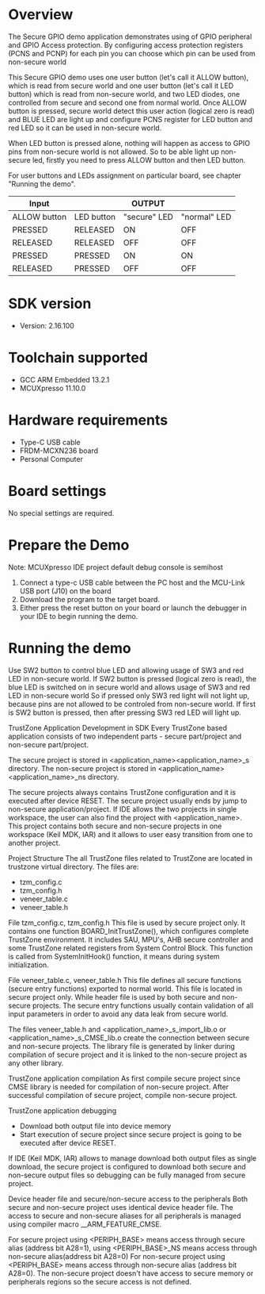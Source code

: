 Overview
========
The Secure GPIO demo application demonstrates using of GPIO peripheral and GPIO Access protection.
By configuring access protection registers (PCNS and PCNP) for each pin you can choose which pin can be used from non-secure world

This Secure GPIO demo uses one user button (let's call it ALLOW button), which is read from secure world and
one user button (let's call it LED button) which is read from non-secure world, and two LED diodes,
one controlled from secure and second one from normal world. Once ALLOW button is pressed, secure world detect this user action (logical zero is read)
and BLUE LED are light up and configure  PCNS register for LED button and red LED so it can be used in non-secure world. 

When LED button is pressed alone, nothing will happen as access to GPIO pins from non-secure world is not allowed.
So to be able light up non-secure led, firstly you need to press ALLOW button and then LED button.

For user buttons and LEDs assignment on particular board, see chapter "Running the demo".

| Input        |            | OUTPUT       |              |
|--------------|------------|--------------|--------------|
| ALLOW button | LED button | "secure" LED | "normal" LED |
| PRESSED      | RELEASED   | ON           | OFF          |
| RELEASED     | RELEASED   | OFF          | OFF          |
| PRESSED      | PRESSED    | ON           | ON           |
| RELEASED     | PRESSED    | OFF          | OFF          |

SDK version
===========
- Version: 2.16.100

Toolchain supported
===================
- GCC ARM Embedded  13.2.1
- MCUXpresso  11.10.0

Hardware requirements
=====================
- Type-C USB cable
- FRDM-MCXN236 board
- Personal Computer

Board settings
==============
No special settings are required.

Prepare the Demo
================
Note: MCUXpresso IDE project default debug console is semihost
1.  Connect a type-c USB cable between the PC host and the MCU-Link USB port (J10) on the board
2. Download the program to the target board.
3. Either press the reset button on your board or launch the debugger in your IDE to begin running the demo.

Running the demo
================
Use SW2 button to control blue LED and allowing usage of SW3 and red LED in non-secure world.
If SW2 button is pressed (logical zero is read), the blue LED is switched on in secure world and allows usage of SW3 and red LED in non-secure world
So if pressed only SW3 red light will not light up, because pins are not allowed to be controled from non-secure world.
If first is SW2 button is pressed, then after pressing SW3 red LED will light up.

TrustZone Application Development in SDK
Every TrustZone based application consists of two independent parts - secure part/project and non-secure part/project.

The secure project is stored in <application_name>\<application_name>_s directory.
The non-secure project is stored in <application_name>\<application_name>_ns directory. 

The secure projects always contains TrustZone configuration and it is executed after device RESET. The secure project usually
ends by jump to non-secure application/project.
If IDE allows the two projects in single workspace, the user can also find the project with <application_name>.
This project contains both secure and non-secure projects in one workspace (Keil MDK, IAR) and it allows to user easy transition from
one to another project.

Project Structure
The all TrustZone files related to TrustZone are located in trustzone virtual directory. The files are:

- tzm_config.c
- tzm_config.h
- veneer_table.c
- veneer_table.h

File tzm_config.c, tzm_config.h
This file is used by secure project only. It contains one function BOARD_InitTrustZone(), which configures complete TrustZone
environment. It includes SAU, MPU's, AHB secure controller and some TrustZone related registers from System Control Block.
This function is called from SystemInitHook() function, it means during system initialization.

File veneer_table.c, veneer_table.h
This file defines all secure functions (secure entry functions) exported to normal world. This file is located in secure
project only. While header file is used by both secure and non-secure projects. The secure entry functions usually contain
validation of all input parameters in order to avoid any data leak from secure world.

The files veneer_table.h and <application_name>_s_import_lib.o or <application_name>_s_CMSE_lib.o create the connection
between secure and non-secure projects. The library file is generated by linker during compilation of secure project and
it is linked to the non-secure project as any other library.

TrustZone application compilation
As first compile secure project since CMSE library is needed for compilation of non-secure project. 
After successful compilation of secure project, compile non-secure project.

TrustZone application debugging
- Download both output file into device memory
- Start execution of secure project since secure project is going to be executed after device RESET.

If IDE (Keil MDK, IAR) allows to manage download both output files as single download, the secure project
is configured to download both secure and non-secure output files so debugging can be fully managed
from secure project.

Device header file and secure/non-secure access to the peripherals
Both secure and non-secure project uses identical device header file. The access to secure and non-secure aliases for all peripherals
is managed using compiler macro __ARM_FEATURE_CMSE.

For secure project using <PERIPH_BASE> means access through secure alias (address bit A28=1), 
using <PERIPH_BASE>_NS means access through non-secure alias(address bit A28=0)
For non-secure project using <PERIPH_BASE> means access through non-secure alias (address bit A28=0). 
The non-secure project doesn't have access to secure memory or peripherals regions so the secure access is not defined.
